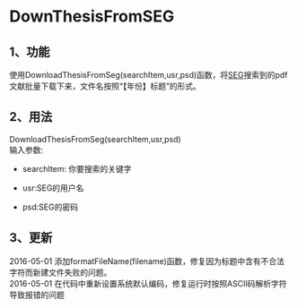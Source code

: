 DownThesisFromSEG
====
1、功能
------
使用DownloadThesisFromSeg(searchItem,usr,psd)函数，将[SEG](http://library.seg.org)搜索到的pdf文献批量下载下来，文件名按照“【年份】标题”的形式。

2、用法
-------
DownloadThesisFromSeg(searchItem,usr,psd)<br>
输入参数:<br>

* searchItem: 你要搜索的关键字
* usr:SEG的用户名

* psd:SEG的密码

3、更新
------
2016-05-01  添加formatFileName(filename)函数，修复因为标题中含有不合法字符而新建文件失败的问题。<br>
2016-05-01  在代码中重新设置系统默认编码，修复运行时按照ASCII码解析字符导致报错的问题
